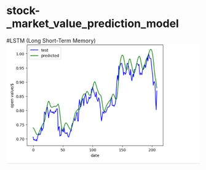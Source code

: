 # stock-_market_value_prediction_model
#LSTM (Long Short-Term Memory) 
![Result Page](https://github.com/cjayahansa/stock-_market_value_prediction_model/blob/main/Screenshot%202025-09-18%20213147.png)
